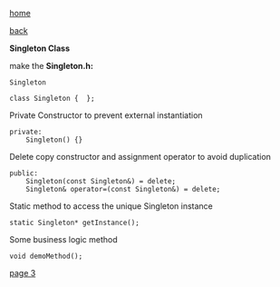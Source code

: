 [home](./page01.md)

[back](./page01.md)

**Singleton Class**

make the **Singleton.h:**
```
Singleton
```

```
class Singleton {  };
```

Private Constructor to prevent external instantiation
```
private:
    Singleton() {}
```

Delete copy constructor and assignment operator to avoid duplication

```
public:
    Singleton(const Singleton&) = delete;
    Singleton& operator=(const Singleton&) = delete;
```

Static method to access the unique Singleton instance

```
static Singleton* getInstance();
```
Some business logic method

```
void demoMethod();
```


[page 3](./page03.md)
